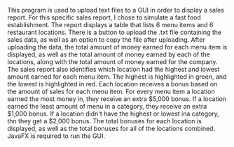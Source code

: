 This program is used to upload text files to a GUI in order to display a sales report. For this specific sales report, I chose to simulate a fast food establishment. The report displays a table that lists 6 menu items and 6 restaurant locations. There is a button to upload the .txt file containing the sales data, as well as an option to copy the file after uploading. After uploading the data, the total amount of money earned for each menu item is displayed, as well as the total amount of money earned by each of the locations, along with the total amount of money earned for the company. The sales report also identifies which location had the highest and lowest amount earned for each menu item. The highest is highlighted in green, and the lowest is highlighted in red. Each location receives a bonus based on the amount of sales for each menu item. For every menu item a location earned the most money in, they receive an extra $5,000 bonus. If a location earned the least amount of menu in a category, they receive an extra $1,000 bonus. If a location didn't have the highest or lowest ina category, thn they get a $2,000 bonus. The total bonuses for each location is displayed, as well as the total bonuses for all of the locations combined. JavaFX is required to run the GUI.

